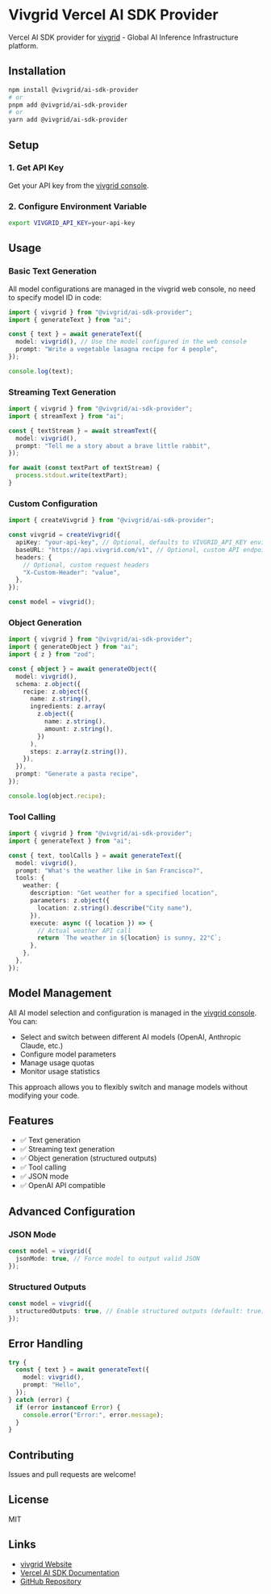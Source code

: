 # Vivgrid Vercel AI SDK Provider

Vercel AI SDK provider for [vivgrid](https://www.vivgrid.com/) - Global AI Inference Infrastructure platform.

## Installation

```bash
npm install @vivgrid/ai-sdk-provider
# or
pnpm add @vivgrid/ai-sdk-provider
# or
yarn add @vivgrid/ai-sdk-provider
```

## Setup

### 1. Get API Key

Get your API key from the [vivgrid console](https://www.vivgrid.com/).

### 2. Configure Environment Variable

```bash
export VIVGRID_API_KEY=your-api-key
```

## Usage

### Basic Text Generation

All model configurations are managed in the vivgrid web console, no need to specify model ID in code:

```typescript
import { vivgrid } from "@vivgrid/ai-sdk-provider";
import { generateText } from "ai";

const { text } = await generateText({
  model: vivgrid(), // Use the model configured in the web console
  prompt: "Write a vegetable lasagna recipe for 4 people",
});

console.log(text);
```

### Streaming Text Generation

```typescript
import { vivgrid } from "@vivgrid/ai-sdk-provider";
import { streamText } from "ai";

const { textStream } = await streamText({
  model: vivgrid(),
  prompt: "Tell me a story about a brave little rabbit",
});

for await (const textPart of textStream) {
  process.stdout.write(textPart);
}
```

### Custom Configuration

```typescript
import { createVivgrid } from "@vivgrid/ai-sdk-provider";

const vivgrid = createVivgrid({
  apiKey: "your-api-key", // Optional, defaults to VIVGRID_API_KEY environment variable
  baseURL: "https://api.vivgrid.com/v1", // Optional, custom API endpoint
  headers: {
    // Optional, custom request headers
    "X-Custom-Header": "value",
  },
});

const model = vivgrid();
```

### Object Generation

```typescript
import { vivgrid } from "@vivgrid/ai-sdk-provider";
import { generateObject } from "ai";
import { z } from "zod";

const { object } = await generateObject({
  model: vivgrid(),
  schema: z.object({
    recipe: z.object({
      name: z.string(),
      ingredients: z.array(
        z.object({
          name: z.string(),
          amount: z.string(),
        })
      ),
      steps: z.array(z.string()),
    }),
  }),
  prompt: "Generate a pasta recipe",
});

console.log(object.recipe);
```

### Tool Calling

```typescript
import { vivgrid } from "@vivgrid/ai-sdk-provider";
import { generateText } from "ai";

const { text, toolCalls } = await generateText({
  model: vivgrid(),
  prompt: "What's the weather like in San Francisco?",
  tools: {
    weather: {
      description: "Get weather for a specified location",
      parameters: z.object({
        location: z.string().describe("City name"),
      }),
      execute: async ({ location }) => {
        // Actual weather API call
        return `The weather in ${location} is sunny, 22°C`;
      },
    },
  },
});
```

## Model Management

All AI model selection and configuration is managed in the [vivgrid console](https://www.vivgrid.com/). You can:

- Select and switch between different AI models (OpenAI, Anthropic Claude, etc.)
- Configure model parameters
- Manage usage quotas
- Monitor usage statistics

This approach allows you to flexibly switch and manage models without modifying your code.

## Features

- ✅ Text generation
- ✅ Streaming text generation
- ✅ Object generation (structured outputs)
- ✅ Tool calling
- ✅ JSON mode
- ✅ OpenAI API compatible

## Advanced Configuration

### JSON Mode

```typescript
const model = vivgrid({
  jsonMode: true, // Force model to output valid JSON
});
```

### Structured Outputs

```typescript
const model = vivgrid({
  structuredOutputs: true, // Enable structured outputs (default: true)
});
```

## Error Handling

```typescript
try {
  const { text } = await generateText({
    model: vivgrid(),
    prompt: "Hello",
  });
} catch (error) {
  if (error instanceof Error) {
    console.error("Error:", error.message);
  }
}
```

## Contributing

Issues and pull requests are welcome!

## License

MIT

## Links

- [vivgrid Website](https://www.vivgrid.com/)
- [Vercel AI SDK Documentation](https://sdk.vercel.ai/)
- [GitHub Repository](https://github.com/vivgrid/vivgrid-ai-provider)
